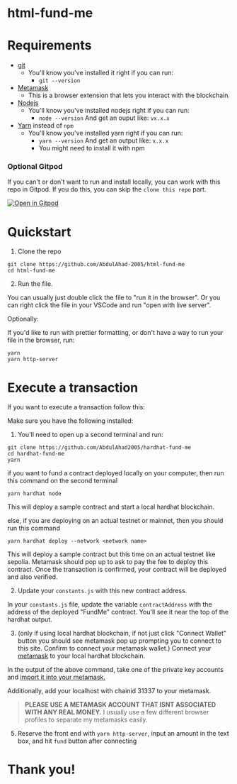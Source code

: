 # html-fund-me

# Requirements

- [git](https://git-scm.com/book/en/v2/Getting-Started-Installing-Git)
  - You'll know you've installed it right if you can run:
    - `git --version`
- [Metamask](https://metamask.io/)
  - This is a browser extension that lets you interact with the blockchain.
- [Nodejs](https://nodejs.org/en/)
  - You'll know you've installed nodejs right if you can run:
    - `node --version` And get an ouput like: `vx.x.x`
- [Yarn](https://classic.yarnpkg.com/lang/en/docs/install/) instead of `npm`
  - You'll know you've installed yarn right if you can run:
    - `yarn --version` And get an output like: `x.x.x`
    - You might need to install it with npm

### Optional Gitpod

If you can't or don't want to run and install locally, you can work with this repo in Gitpod. If you do this, you can skip the `clone this repo` part.

[![Open in Gitpod](https://gitpod.io/button/open-in-gitpod.svg)](https://gitpod.io/#github.com/AbdulAhad-2005/html-fund-me)

# Quickstart

1. Clone the repo

```
git clone https://github.com/AbdulAhad-2005/html-fund-me
cd html-fund-me
```

2. Run the file.

You can usually just double click the file to "run it in the browser". Or you can right click the file in your VSCode and run "open with live server".

Optionally:

If you'd like to run with prettier formatting, or don't have a way to run your file in the browser, run:
```
yarn
yarn http-server
```

# Execute a transaction

If you want to execute a transaction follow this:

Make sure you have the following installed:

1. You'll need to open up a second terminal and run:

```
git clone https://github.com/AbdulAhad2005/hardhat-fund-me
cd hardhat-fund-me
yarn
```
if you want to fund a contract deployed locally on your computer, then run this command on the second terminal
```
yarn hardhat node
```
This will deploy a sample contract and start a local hardhat blockchain.

else, if you are deploying on an actual testnet or mainnet, then you should run this command
```
yarn hardhat deploy --network <network name>
```
This will deploy a sample contract but this time on an actual testnet like sepolia. Metamask should pop up to ask to pay the fee to deploy this contract. Once the transaction is confirmed, your contract will be deployed and also verified.


2. Update your `constants.js` with this new contract address.

In your `constants.js` file, update the variable `contractAddress` with the address of the deployed "FundMe" contract. You'll see it near the top of the hardhat output.

3. (only if using local hardhat blockchain, if not just click "Connect Wallet" button you should see metamask pop up prompting you to connect to this site. Confirm to connect your metamask wallet.) Connect your [metamask](https://metamask.io/) to your local hardhat blockchain.

In the output of the above command, take one of the private key accounts and [import it into your metamask.](https://metamask.zendesk.com/hc/en-us/articles/360015489331-How-to-import-an-Account)

Additionally, add your localhost with chainid 31337 to your metamask.

> **PLEASE USE A METAMASK ACCOUNT THAT ISNT ASSOCIATED WITH ANY REAL MONEY.**
> I usually use a few different browser profiles to separate my metamasks easily.

5. Reserve the front end with `yarn http-server`, input an amount in the text box, and hit `fund` button after connecting

# Thank you!
